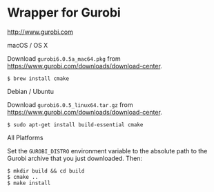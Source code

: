 Wrapper for Gurobi
==================

<http://www.gurobi.com>

macOS / OS X

Download `gurobi6.0.5a_mac64.pkg` from
<https://www.gurobi.com/downloads/download-center>.

```
$ brew install cmake
```

Debian / Ubuntu

Download `gurobi6.0.5_linux64.tar.gz` from
<https://www.gurobi.com/downloads/download-center>.


```
$ sudo apt-get install build-essential cmake
```

All Platforms

Set the `GUROBI_DISTRO` environment variable to the absolute path to the
Gurobi archive that you just downloaded.  Then:


```
$ mkdir build && cd build
$ cmake ..
$ make install
```
